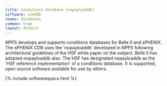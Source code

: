 ```yaml
---
title: Conditions database (nopayloaddb)
software: conddb
teams: databases
common: true
layout: default
---
```


NPPS develops and supports conditions databases for Belle II and sPHENIX. The sPHENIX CDB uses the 'nopayloaddb' developed in NPPS following architectural guidelines of the HSF white paper on the subject. Belle II has adopted nopayloaddb also. The HSF has designated nopayloaddb as the 'HSF reference implementation' of a conditions database. It is supported, open source software available for use by others.

{% include softwarespecs.html %}
